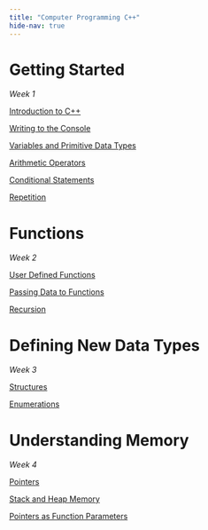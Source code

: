 ```yaml
---
title: "Computer Programming C++"
hide-nav: true
---
```


# Getting Started

_Week 1_

[Introduction to C++](/appel/cpp/introduction-to-cpp)

[Writing to the Console](/appel/cpp/writing-to-the-console)

[Variables and Primitive Data Types](/appel/cpp/variables-and-primitive-data-types)

[Arithmetic Operators](/appel/cpp/arithmetic-operators)

[Conditional Statements](/appel/cpp/conditional-statements)

[Repetition](/appel/cpp/repetition)

# Functions

_Week 2_

[User Defined Functions](/appel/cpp/user-defined-functions)

[Passing Data to Functions](/appel/cpp/passing-data-to-functions)

[Recursion](/appel/cpp/recursion)

# Defining New Data Types

_Week 3_

[Structures](/appel/cpp/structures)

[Enumerations](/appel/cpp/enumerations)

# Understanding Memory

_Week 4_

[Pointers](/appel/cpp/pointers)

[Stack and Heap Memory](/appel/cpp/stack-and-heap-memory)

[Pointers as Function Parameters](/appel/cpp/pointers-as-function-parameters)

